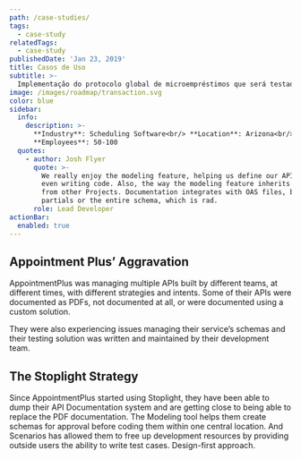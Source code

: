 ```yaml
---
path: /case-studies/
tags:
  - case-study
relatedTags:
  - case-study
publishedDate: 'Jan 23, 2019'
title: Casos de Uso
subtitle: >-
  Implementação do protocolo global de microempréstimos que será testado em 3 diferentes bancos comunitários, em países diferentes.
image: /images/roadmap/transaction.svg
color: blue
sidebar:
  info:
    description: >-
      **Industry**: Scheduling Software<br/> **Location**: Arizona<br/>
      **Employees**: 50-100
  quotes:
    - author: Josh Flyer
      quote: >-
        We really enjoy the modeling feature, helping us define our API before
        even writing code. Also, the way the modeling feature inherits models
        from other Projects. Documentation integrates with OAS files, both
        partials or the entire schema, which is rad.
      role: Lead Developer
actionBar:
  enabled: true
---
```


## Appointment Plus’ Aggravation

AppointmentPlus was managing multiple APIs built by different teams, at different times, with different strategies and intents. Some of their APIs were documented as PDFs, not documented at all, or were documented using a custom solution.

They were also experiencing issues managing their service’s schemas and their testing solution was written and maintained by their development team.

## The Stoplight Strategy

Since AppointmentPlus started using Stoplight, they have been able to dump their API Documentation system and are getting close to being able to replace the PDF documentation. The Modeling tool helps them create schemas for approval before coding them within one central location. And Scenarios has allowed them to free up development resources by providing outside users the ability to write test cases. Design-first approach.
